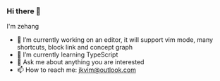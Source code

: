 ### Hi there 👋

I'm zehang

<!--
**jkvim/jkvim** is a ✨ _special_ ✨ repository because its `README.md` (this file) appears on your GitHub profile.

Here are some ideas to get you started:

- 🔭 I’m currently working on ...
- 🌱 I’m currently learning ...
- 👯 I’m looking to collaborate on ...
- 🤔 I’m looking for help with ...
- 💬 Ask me about ...
- 📫 How to reach me: ...
- 😄 Pronouns: ...
- ⚡ Fun fact: ...
-->

- 🔭 I’m currently working on an editor, it will support vim mode, many shortcuts, block link and concept graph
- 🌱 I’m currently learning TypeScript
- 💬 Ask me about anything you are interested
- 📫 How to reach me: jkvim@outlook.com
